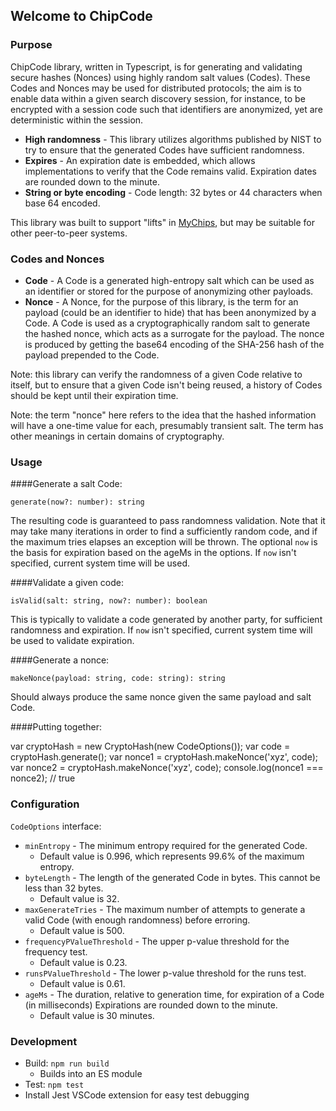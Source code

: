 ## Welcome to ChipCode

### Purpose

ChipCode library, written in Typescript, is for generating and validating secure hashes (Nonces) using highly random salt values (Codes).  These Codes and Nonces may be used for distributed protocols; the aim is to enable data within a given search discovery session, for instance, to be encrypted with a session code such that identifiers are anonymized, yet are deterministic within the session.

* **High randomness** - This library utilizes algorithms published by NIST to try to ensure that the generated Codes have sufficient randomness.
* **Expires** - An expiration date is embedded, which allows implementations to verify that the Code remains valid.  Expiration dates are rounded down to the minute.
* **String or byte encoding** - Code length: 32 bytes or 44 characters when base 64 encoded.

This library was built to support "lifts" in [MyChips](https://github.com/gotchoices/MyCHIPs), but may be suitable for other peer-to-peer systems.  

### Codes and Nonces

* **Code** - A Code is a generated high-entropy salt which can be used as an identifier or stored for the purpose of anonymizing other payloads.  
* **Nonce** - A Nonce, for the purpose of this library, is the term for an payload (could be an identifier to hide) that has been anonymized by a Code.  A Code is used as a cryptographically random salt to generate the hashed nonce, which acts as a surrogate for the payload.  The nonce is produced by getting the base64 encoding of the SHA-256 hash of the payload prepended to the Code.

Note: this library can verify the randomness of a given Code relative to itself, but to ensure that a given Code isn't being reused, a history of Codes should be kept until their expiration time.

Note: the term "nonce" here refers to the idea that the hashed information will have a one-time value for each, presumably transient salt.  The term has other meanings in certain domains of cryptography.

### Usage

####Generate a salt Code:

	generate(now?: number): string

The resulting code is guaranteed to pass randomness validation.  Note that it may take many iterations in order to find a sufficiently random code, and if the maximum tries elapses an exception will be thrown.  The optional `now` is the basis for expiration based on the ageMs in the options.  If `now` isn't specified, current system time will be used.

####Validate a given code:

	isValid(salt: string, now?: number): boolean

This is typically to validate a code generated by another party, for sufficient randomness and expiration.  If `now` isn't specified, current system time will be used to validate expiration.

####Generate a nonce:

	makeNonce(payload: string, code: string): string

Should always produce the same nonce given the same payload and salt Code.

####Putting together:

  var cryptoHash = new CryptoHash(new CodeOptions());
	var code = cryptoHash.generate();
	var nonce1 = cryptoHash.makeNonce('xyz', code);
	var nonce2 = cryptoHash.makeNonce('xyz', code);
	console.log(nonce1 === nonce2);	// true

### Configuration

`CodeOptions` interface:
* `minEntropy` - The minimum entropy required for the generated Code.  
  * Default value is 0.996, which represents 99.6% of the maximum entropy.
* `byteLength` - The length of the generated Code in bytes. This cannot be less than 32 bytes. 
  * Default value is 32.
* `maxGenerateTries` - The maximum number of attempts to generate a valid Code (with enough randomness) before erroring. 
  * Default value is 500.
* `frequencyPValueThreshold` - The upper p-value threshold for the frequency test.  
  * Default value is 0.23.
* `runsPValueThreshold` - The lower p-value threshold for the runs test.  
  * Default value is 0.61.
* `ageMs` - The duration, relative to generation time, for expiration of a Code (in milliseconds) Expirations are rounded down to the minute.
  * Default value is 30 minutes.

### Development

* Build: ```npm run build```
	* Builds into an ES module
* Test: ```npm test```
* Install Jest VSCode extension for easy test debugging
